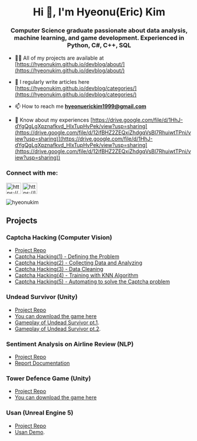 <h1 align="center">Hi 👋, I'm Hyeonu(Eric) Kim</h1>
<h3 align="center">Computer Science graduate passionate about data analysis, machine learning, and game development. Experienced in Python, C#, C++, SQL</h3>

- 👨‍💻 All of my projects are available at [https://hyeonukim.github.io/devblog/about/](https://hyeonukim.github.io/devblog/about/)

- 📝 I regularly write articles here [https://hyeonukim.github.io/devblog/categories/](https://hyeonukim.github.io/devblog/categories/)

- 📫 How to reach me **hyeonuerickim1999@gmail.com**

- 📄 Know about my experiences [https://drive.google.com/file/d/1HhJ-dYgQgLgXpznafkvd_HIxTupHvPek/view?usp=sharing](https://drive.google.com/file/d/12ifBHZ2ZEQxiZhdgqVsBl7RhuiwtTPni/view?usp=sharing)](https://drive.google.com/file/d/1HhJ-dYgQgLgXpznafkvd_HIxTupHvPek/view?usp=sharing](https://drive.google.com/file/d/12ifBHZ2ZEQxiZhdgqVsBl7RhuiwtTPni/view?usp=sharing))

<h3 align="left">Connect with me:</h3>
<p align="left">
<a href="https://linkedin.com/in/https://www.linkedin.com/in/eric-kim-0877a0278/" target="blank"><img align="center" src="https://raw.githubusercontent.com/rahuldkjain/github-profile-readme-generator/master/src/images/icons/Social/linked-in-alt.svg" alt="https://www.linkedin.com/in/eric-kim-0877a0278/" height="30" width="40" /></a>
<a href="https://www.leetcode.com/https://leetcode.com/u/cjswoqkqktyd/" target="blank"><img align="center" src="https://raw.githubusercontent.com/rahuldkjain/github-profile-readme-generator/master/src/images/icons/Social/leet-code.svg" alt="https://leetcode.com/u/cjswoqkqktyd/" height="30" width="40" /></a>
</p>


<p align="left"><img src="https://github-readme-stats.vercel.app/api/top-langs?username=hyeonukim&show_icons=true&locale=en&layout=compact" alt="hyeonukim" /></p>

## Projects

### Captcha Hacking (Computer Vision)
- [Project Repo](https://github.com/hyeonukim/SCTF2017-Writeups)
- [Captcha Hacking(1) - Defining the Problem](https://hyeonukim.github.io/devblog/posts/CaptchaHacking1/)
- [Captcha Hacking(2) - Collecting Data and Analyzing](https://hyeonukim.github.io/devblog/posts/CaptchaHacking2/)
- [Captcha Hacking(3) - Data Cleaning](https://hyeonukim.github.io/devblog/posts/CaptchaHacking3/)
- [Captcha Hacking(4) - Training with KNN Algorithm](https://hyeonukim.github.io/devblog/posts/CaptchaHacking4/)
- [Captcha Hacking(5) - Automating to solve the Captcha problem](https://hyeonukim.github.io/devblog/posts/CaptchaHacking5/)

### Undead Survivor (Unity)
- [Project Repo](https://github.com/hyeonukim/UndeadSurvivor)
- [You can download the game here](https://drive.google.com/drive/folders/1CzHfKIo0YCzu4ZnsNlGjeIhsXwc9M98k?usp=sharing)
- [Gameplay of Undead Survivor pt.1](https://youtu.be/8E-_ol4Br2s).
- [Gameplay of Undead Survivor pt.2](https://youtu.be/Qp885i4clvs).

### Sentiment Analysis on Airline Review (NLP)
- [Project Repo](https://github.com/hyeonukim/AirlineReview)
- [Report Documentation](https://github.com/hyeonukim/AirlineReview/blob/main/BERT%20report.pdf)

### Tower Defence Game (Unity)
- [Project Repo](https://github.com/hyeonukim/TowerDefence)
- [You can download the game here](https://drive.google.com/drive/folders/1rHQs-rKeTgV7bEWfLMybvAL6B6XGSxjZ?usp=sharing)

### Usan (Unreal Engine 5)
- [Project Repo](https://github.com/hyeonukim/Usan)
- [Usan Demo](https://youtu.be/Y9rJ05sL8NI).
